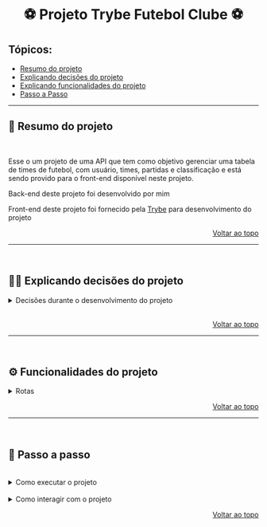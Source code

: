 <h1 id="top" align="center">⚽ Projeto Trybe Futebol Clube ⚽</h1>

<h2>Tópicos:</h2>

- [Resumo do projeto](#summary)
- [Explicando decisões do projeto](#decisions)
- [Explicando funcionalidades do projeto](#functionalities)
- [Passo a Passo](#stepByStep)

---

<h2 id="summary">📝 Resumo do projeto</h2>

<br>

Esse o um projeto de uma API que tem como objetivo gerenciar uma tabela de times de futebol, com usuário, times, partidas e classificação e está sendo provido para o front-end disponível neste projeto.

Back-end deste projeto foi desenvolvido por mim

Front-end deste projeto foi fornecido pela <a href="https://www.betrybe.com/" target="_blank">Trybe</a></h3> para desenvolvimento do projeto

<p align="right"><a href="#top">Voltar ao topo</a></p>

---

<br>

<h2 id="decisions">👨‍💻 Explicando decisões do projeto</h2>
<details><summary>Decisões durante o desenvolvimento do projeto</summary>
<p>

Este projeto tem como intuito a utilização das seguintes tecnologias e conhecimentos vistos na Trybe.
  * Docker
  * SQL (MySQL)
  * ORM Sequelize
  * TypeScript
  * Express
  * Arquitetura MSC
  * Programação Orientada a Objetos e SOLID
  

</p>
</details>

<br>

<p align="right"><a href="#top">Voltar ao topo</a></p>

---

<br>

<h2 id="functionalities">⚙️ Funcionalidades do projeto</h2>

<details><summary>Rotas</summary>

<br>

Como dito já no início das descrição dos requisitos do Projeto, este é composto por 4 seções principais: 
1.	User e Login
2.	Times (Team’s)
3.	Partidas (Match’s)
4.	Placar (Leaderboard)

Separei as sessões em 4 rotas principais e em cada uma delas suas respectivas necessidades, a baixo temos uma tabela para exemplificar

<br>

<h3>User</h3>

| Endpoint | Métodos HTTP | Descrição |
|---|---|---|
| /login | GET | Usado para logar um usuário, retorna um token |
| /login/validate | POST | Valida o token recebido no Head |

<br>

<h3>Times</h3>

| Endpoint | Métodos HTTP | Descrição |
|---|---|---|
| /teams | GET | Retorna um Array com todos os times |
| /teams/:id | GET | Retorna os dados de um time com base no id |

<br>

<h3>Partidas</h3>

| Endpoint | Métodos HTTP | Descrição |
|---|---|---|
| /matches | GET | Retorna um Array com todas as partidas |
| /matches/:id | GET | Retorna os dados de uma partida com base no id |
| /matches/ | POST | Registra uma nova partida com os dados inseridos |
| /matches/ | PATCH | Atualizar uma partida com os dados inseridos |
| /matches/:id | PATCH | Atualizar o status de uma partida em andamento para finalizada |

<br>

<h3>Tabela de classificação</h3>

| Endpoint | Métodos HTTP | Descrição |
|---|---|---|
| /leaderboard | GET | Retorna um Array com todos os times da tabela de classificação |
| /leaderboard/away | GET | Retorna um Array com os times da tabela de classificação que jogaram fora do próprio Estádio |
| /leaderboard/home | GET | Retorna um Array com os times da tabela de classificação que jogaram no próprio Estádio  |

<br></details>

<p align="right"><a href="#top">Voltar ao topo</a></p>

---

<br>

<h2 id="stepByStep">🦶 Passo a passo</h2>

<br>

<details><summary>Como executar o projeto</summary>
<p>

<details><summary>⚠️ Pré requisitos</summary>
<p>

<br>
 Na sua máquina você deve ter:

 - Sistema Operacional Distribuição Unix
 - Node versão 16  
 - Docker
 - Docker-compose versão >=1.29.2
 
 <a href="https://git-scm.com/book/en/v2/Getting-Started-Installing-Git">Git</a>, <a href="https://docs.docker.com/desktop/">Docker</a> e <a href="https://docs.docker.com/compose/install/">docker-compose</a>

<br>

```bash
# Faça o clone do repositório e entre na pasta do projeto:
$ git clone git@github.com:pablovr1000/projeto-trybe-futebol-clube.git && cd projeto-trybe-futebol-clube
 
# Renomeie o arquivo .env.example para .env e edite-o colocando os dados de acesso do seu MySQL Local:
$ mv app/backend/.env.example app/backend/.env
 
# Instale as dependências do projeto e **suas aplicações (front e back)**:
$ npm install
 
# Você pode **subir ou descer uma aplicação do compose**, utilizando os comandos abaixo:
$ npm run compose:up
$ npm run compose:down

```
 
</p>
</details>

</p>
</details>

<br>

<details><summary>Como interagir com o projeto</summary>
<p>

<details><summary>Utilizando VSCode + postman ou insomnia</summary>
<p>

- acesse o arquivo `/tfc-requests.json` com as requests no postman ou insomnia;

- Configure as variáveis `base_url` (exemplo: `http://localhost:3001`) e `auth` com o token

</p>
</details>
 
<details><summary>Utilizando interface front-end</summary>
<p>

- com as aplicações dando, acesse o front-end no endereço `http://localhost:3000` e utilize a plataforma.

</p>
</details>
 
</p>
</details>
 
<p align="right"><a href="#top">Voltar ao topo</a></p>

<br>
